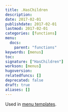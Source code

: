 ```yaml
---
title: .HasChildren
description:
date: 2017-02-01
publishdate: 2017-02-01
lastmod: 2017-02-01
categories: [functions]
menu:
  docs:
    parent: "functions"
keywords: [menus]
toc:
signature: ["HasChildren"]
workson: [menus]
hugoversion:
relatedfuncs: []
deprecated: false
draft: true
aliases: []
---
```


Used in [menu templates](/templates/menu-templates/).
